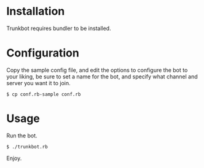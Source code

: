  
# Installation
 
Trunkbot requires bundler to be installed.  


# Configuration

Copy the sample config file, and edit the options to
configure the bot to your liking, be sure to set a name for the bot,
and specify what channel and server you want it to join.

    $ cp conf.rb-sample conf.rb

# Usage

Run the bot.

    $ ./trunkbot.rb

Enjoy.

